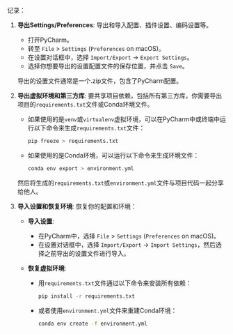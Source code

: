 记录：



1. **导出Settings/Preferences**:
   导出和导入配置、插件设置、编码设置等。
   
   - 打开PyCharm。
   - 转至 `File` > `Settings` (`Preferences` on macOS)。
   - 在设置对话框中，选择 `Import/Export` -> `Export Settings`。
   - 选择你想要导出的设置配置文件的保存位置，并点击 `Save`。
   
   导出的设置文件通常是一个.zip文件，包含了PyCharm配置。

2. **导出虚拟环境和第三方库**:
   要共享项目依赖，包括所有第三方库，你需要导出项目的`requirements.txt`文件或Conda环境文件。
   
   - 如果使用的是`venv`或`virtualenv`虚拟环境，可以在PyCharm中或终端中运行以下命令来生成`requirements.txt`文件：
     
     ```bash
     pip freeze > requirements.txt
     ```
   
   - 如果使用的是Conda环境，可以运行以下命令来生成环境文件：
     
     ```bash
     conda env export > environment.yml
     ```
   
   然后将生成的`requirements.txt`或`environment.yml`文件与项目代码一起分享给他人。

3. **导入设置和恢复环境**:
   恢复你的配置和环境：
   
   - **导入设置**:
     
     - 在PyCharm中，选择 `File` > `Settings` (`Preferences` on macOS)。
     - 在设置对话框中，选择 `Import/Export` -> `Import Settings`，然后选择之前导出的设置文件进行导入。
   
   - **恢复虚拟环境**:
     
     - 用`requirements.txt`文件通过以下命令来安装所有依赖：
       
       ```bash
       pip install -r requirements.txt
       ```
     
     - 或者使用`environment.yml`文件来重建Conda环境：
       
       ```bash
       conda env create -f environment.yml
       ```
